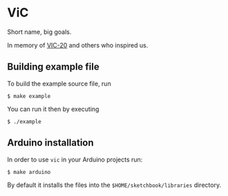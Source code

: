ViC
===

Short name, big goals.

In memory of [VIC-20](https://en.wikipedia.org/wiki/Commodore_VIC-20) and
others who inspired us.

Building example file
---------------------

To build the example source file, run

    $ make example

You can run it then by executing

    $ ./example

Arduino installation
--------------------

In order to use `vic` in your Arduino projects run:

    $ make arduino

By default it installs the files into the `$HOME/sketchbook/libraries`
directory.

